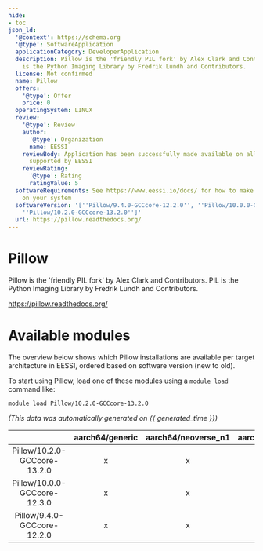 ```yaml
---
hide:
- toc
json_ld:
  '@context': https://schema.org
  '@type': SoftwareApplication
  applicationCategory: DeveloperApplication
  description: Pillow is the 'friendly PIL fork' by Alex Clark and Contributors. PIL
    is the Python Imaging Library by Fredrik Lundh and Contributors.
  license: Not confirmed
  name: Pillow
  offers:
    '@type': Offer
    price: 0
  operatingSystem: LINUX
  review:
    '@type': Review
    author:
      '@type': Organization
      name: EESSI
    reviewBody: Application has been successfully made available on all architectures
      supported by EESSI
    reviewRating:
      '@type': Rating
      ratingValue: 5
  softwareRequirements: See https://www.eessi.io/docs/ for how to make EESSI available
    on your system
  softwareVersion: '[''Pillow/9.4.0-GCCcore-12.2.0'', ''Pillow/10.0.0-GCCcore-12.3.0'',
    ''Pillow/10.2.0-GCCcore-13.2.0'']'
  url: https://pillow.readthedocs.org/
---
```


Pillow
======


Pillow is the 'friendly PIL fork' by Alex Clark and Contributors. PIL is the Python Imaging Library by Fredrik Lundh and Contributors.

https://pillow.readthedocs.org/
# Available modules


The overview below shows which Pillow installations are available per target architecture in EESSI, ordered based on software version (new to old).

To start using Pillow, load one of these modules using a `module load` command like:

```shell
module load Pillow/10.2.0-GCCcore-13.2.0
```

*(This data was automatically generated on {{ generated_time }})*  

| |aarch64/generic|aarch64/neoverse_n1|aarch64/neoverse_v1|x86_64/generic|x86_64/amd/zen2|x86_64/amd/zen3|x86_64/amd/zen4|x86_64/intel/haswell|x86_64/intel/skylake_avx512|
| :---: | :---: | :---: | :---: | :---: | :---: | :---: | :---: | :---: | :---: |
|Pillow/10.2.0-GCCcore-13.2.0|x|x|x|x|x|x|x|x|x|
|Pillow/10.0.0-GCCcore-12.3.0|x|x|x|x|x|x|x|x|x|
|Pillow/9.4.0-GCCcore-12.2.0|x|x|x|x|x|x|x|x|x|
